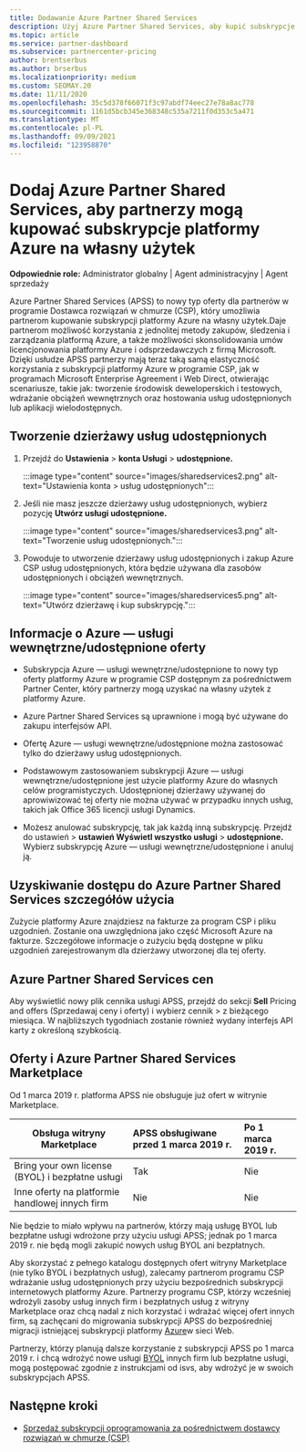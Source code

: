 ```yaml
---
title: Dodawanie Azure Partner Shared Services
description: Użyj Azure Partner Shared Services, aby kupić subskrypcje platformy Azure na własny użytek i uzyskać ujednoliconą metodę zakupu, śledzenia i zarządzania platformą Azure.
ms.topic: article
ms.service: partner-dashboard
ms.subservice: partnercenter-pricing
author: brentserbus
ms.author: brserbus
ms.localizationpriority: medium
ms.custom: SEOMAY.20
ms.date: 11/11/2020
ms.openlocfilehash: 35c5d378f66071f3c97abdf74eec27e78a8ac778
ms.sourcegitcommit: 1161d5bcb345e368348c535a7211f0d353c5a471
ms.translationtype: MT
ms.contentlocale: pl-PL
ms.lasthandoff: 09/09/2021
ms.locfileid: "123958870"
---
```

# <a name="add-azure-partner-shared-services-so-partners-can-buy-azure-subscriptions-for-their-own-use"></a>Dodaj Azure Partner Shared Services, aby partnerzy mogą kupować subskrypcje platformy Azure na własny użytek

**Odpowiednie role:** Administrator globalny | Agent administracyjny | Agent sprzedaży

Azure Partner Shared Services (APSS) to nowy typ oferty dla partnerów w programie Dostawca rozwiązań w chmurze (CSP), który umożliwia partnerom kupowanie subskrypcji platformy Azure na własny użytek.Daje partnerom możliwość korzystania z jednolitej metody zakupów, śledzenia i zarządzania platformą Azure, a także możliwości skonsolidowania umów licencjonowania platformy Azure i odsprzedawczych z firmą Microsoft. Dzięki usłudze APSS partnerzy mają teraz taką samą elastyczność korzystania z subskrypcji platformy Azure w programie CSP, jak w programach Microsoft Enterprise Agreement i Web Direct, otwierając scenariusze, takie jak: tworzenie środowisk deweloperskich i testowych, wdrażanie obciążeń wewnętrznych oraz hostowania usług udostępnionych lub aplikacji wielodostępnych.  

## <a name="create-the-shared-services-tenant"></a>Tworzenie dzierżawy usług udostępnionych

1. Przejdź do **Ustawienia**  >  **konta Usługi**  >  **udostępnione.**

   :::image type="content" source="images/sharedservices2.png" alt-text="Ustawienia konta > usług udostępnionych":::

2. Jeśli nie masz jeszcze dzierżawy usług udostępnionych, wybierz pozycję **Utwórz usługi udostępnione.**

   :::image type="content" source="images/sharedservices3.png" alt-text="Tworzenie usług udostępnionych.":::

3. Powoduje to utworzenie dzierżawy usług udostępnionych i zakup Azure CSP usług udostępnionych, która będzie używana dla zasobów udostępnionych i obciążeń wewnętrznych.

   :::image type="content" source="images/sharedservices5.png" alt-text="Utwórz dzierżawę i kup subskrypcję.":::

## <a name="about-the-azure--internalshared-services-offer"></a>Informacje o Azure — usługi wewnętrzne/udostępnione oferty

- Subskrypcja Azure — usługi wewnętrzne/udostępnione to nowy typ oferty platformy Azure w programie CSP dostępnym za pośrednictwem Partner Center, który partnerzy mogą uzyskać na własny użytek z platformy Azure.

- Azure Partner Shared Services są uprawnione i mogą być używane do zakupu interfejsów API.

- Ofertę Azure — usługi wewnętrzne/udostępnione można zastosować tylko do dzierżawy usług udostępnionych.

- Podstawowym zastosowaniem subskrypcji Azure — usługi wewnętrzne/udostępnione jest użycie platformy Azure do własnych celów programistyczych. Udostępnionej dzierżawy używanej do aprowiwizować tej oferty nie można używać w przypadku innych usług, takich jak Office 365 licencji usługi Dynamics.

- Możesz anulować subskrypcję, tak jak każdą inną subskrypcję. Przejdź do ustawień  >  **ustawień Wyświetl wszystko usługi**  >  **udostępnione.** Wybierz subskrypcję Azure — usługi wewnętrzne/udostępnione i anuluj ją.

## <a name="accessing-azure-partner-shared-services-consumption-details"></a>Uzyskiwanie dostępu do Azure Partner Shared Services szczegółów użycia

Zużycie platformy Azure znajdziesz na fakturze za program CSP i pliku uzgodnień. Zostanie ona uwzględniona jako część Microsoft Azure na fakturze. Szczegółowe informacje o zużyciu będą dostępne w pliku uzgodnień zarejestrowanym dla dzierżawy utworzonej dla tej oferty.

## <a name="azure-partner-shared-services-pricing"></a>Azure Partner Shared Services cen

Aby wyświetlić nowy plik cennika usługi APSS, przejdź do sekcji **Sell** Pricing and offers (Sprzedawaj ceny i oferty) i wybierz cennik  >   z bieżącego miesiąca. W najbliższych tygodniach zostanie również wydany interfejs API karty z określoną szybkością.

## <a name="marketplace-offers-and-azure-partner-shared-services"></a>Oferty i Azure Partner Shared Services Marketplace

Od 1 marca 2019 r. platforma APSS nie obsługuje już ofert w witrynie Marketplace.

|**Obsługa witryny Marketplace**   |**APSS obsługiwane przed 1 marca 2019 r.**|**Po 1 marca 2019 r.**|
|---------------------------|:----------------------------|:-------------------|
|Bring your own license (BYOL) i bezpłatne usługi   | Tak   | Nie|
|Inne oferty na platformie handlowej innych firm   | Nie   |Nie|

Nie będzie to miało wpływu na partnerów, którzy mają usługę BYOL lub bezpłatne usługi wdrożone przy użyciu usługi APSS; jednak po 1 marca 2019 r. nie będą mogli zakupić nowych usług BYOL ani bezpłatnych.

Aby skorzystać z pełnego katalogu dostępnych ofert witryny Marketplace (nie tylko BYOL i bezpłatnych usług), zalecamy partnerom programu CSP wdrażanie usług udostępnionych przy użyciu bezpośrednich subskrypcji internetowych platformy Azure.  Partnerzy programu CSP, którzy wcześniej wdrożyli zasoby usług innych firm i bezpłatnych usług z witryny Marketplace oraz chcą nadal z nich korzystać i wdrażać więcej ofert innych firm, są zachęcani do migrowania subskrypcji APSS do bezpośredniej migracji istniejącej subskrypcji platformy [Azure](/azure/cloud-solution-provider/migration/migration#migrating-existing-azure-subscriptions)w sieci Web.

Partnerzy, którzy planują dalsze korzystanie z subskrypcji APSS po 1 marca 2019 r. i chcą wdrożyć nowe usługi [BYOL](https://azuremarketplace.microsoft.com/marketplace/apps?filters=byol) innych firm lub bezpłatne usługi, mogą postępować zgodnie z instrukcjami od isvs, aby wdrożyć je w swoich subskrypcjach APSS.

## <a name="next-steps"></a>Następne kroki

- [Sprzedaż subskrypcji oprogramowania za pośrednictwem dostawcy rozwiązań w chmurze (CSP)](csp-software-subscriptions.md)